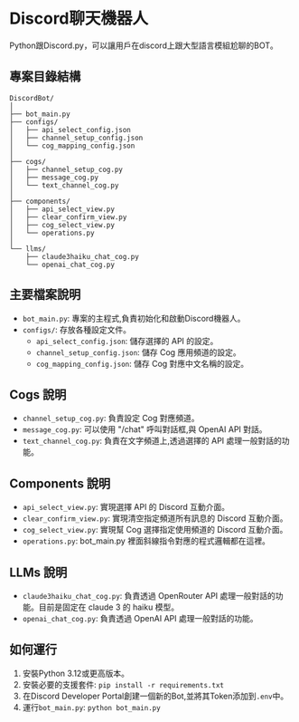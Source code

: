 # Discord聊天機器人

Python跟Discord.py，可以讓用戶在discord上跟大型語言模組尬聊的BOT。

## 專案目錄結構

```
DiscordBot/
│
├── bot_main.py
├── configs/
│   ├── api_select_config.json
│   ├── channel_setup_config.json
│   └── cog_mapping_config.json
│
├── cogs/
│   ├── channel_setup_cog.py
│   ├── message_cog.py
│   └── text_channel_cog.py
│
├── components/
│   ├── api_select_view.py
│   ├── clear_confirm_view.py
│   ├── cog_select_view.py
│   └── operations.py
│
└── llms/
    ├── claude3haiku_chat_cog.py
    └── openai_chat_cog.py
```

## 主要檔案說明

- `bot_main.py`: 專案的主程式,負責初始化和啟動Discord機器人。
- `configs/`: 存放各種設定文件。
  - `api_select_config.json`: 儲存選擇的 API 的設定。
  - `channel_setup_config.json`: 儲存 Cog 應用頻道的設定。
  - `cog_mapping_config.json`: 儲存 Cog 對應中文名稱的設定。

## Cogs 說明

- `channel_setup_cog.py`: 負責設定 Cog 對應頻道。
- `message_cog.py`: 可以使用 "/chat" 呼叫對話框,與 OpenAI API 對話。
- `text_channel_cog.py`: 負責在文字頻道上,透過選擇的 API 處理一般對話的功能。

## Components 說明

- `api_select_view.py`: 實現選擇 API 的 Discord 互動介面。
- `clear_confirm_view.py`: 實現清空指定頻道所有訊息的 Discord 互動介面。
- `cog_select_view.py`: 實現幫 Cog 選擇指定使用頻道的 Discord 互動介面。
- `operations.py`: bot_main.py 裡面斜線指令對應的程式邏輯都在這裡。

## LLMs 說明

- `claude3haiku_chat_cog.py`: 負責透過 OpenRouter API 處理一般對話的功能。目前是固定在 claude 3 的 haiku 模型。
- `openai_chat_cog.py`: 負責透過 OpenAI API 處理一般對話的功能。

## 如何運行

1. 安裝Python 3.12或更高版本。
2. 安裝必要的支援套件: `pip install -r requirements.txt`
3. 在Discord Developer Portal創建一個新的Bot,並將其Token添加到`.env`中。
4. 運行`bot_main.py`: `python bot_main.py`